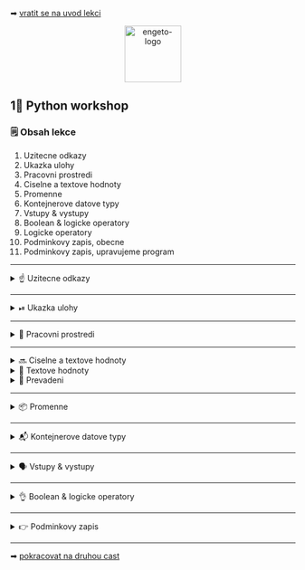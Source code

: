 ➡ [vratit se na uvod lekci](https://github.com/Bralor/python-workshop/tree/mh-dev)

<p align="center">
  <img alt="engeto-logo" width="100px" src="https://engeto.cz/wp-content/uploads/2019/01/engeto-square.png" />
</p>

## 1⃣ Python workshop
### 🗒  Obsah lekce
1. Uzitecne odkazy
2. Ukazka ulohy
3. Pracovni prostredi
4. Ciselne a textove hodnoty
5. Promenne
6. Kontejnerove datove typy
7. Vstupy & vystupy
8. Boolean & logicke operatory
9. Logicke operatory
10. Podminkovy zapis, obecne
11. Podminkovy zapis, upravujeme program

---

<details>
  <summary>☝  Uzitecne odkazy</summary>

  #### 🗒 Dulezite odkazy
  - [Repl.it](https://repl.it/)
  - [Engeto.com](https://engeto.com/cs/)
  - [Python Academy, Git](https://engeto.com/cs/kurz/git-zaklady-pro-uzivatele/lekce)
  - [Python Academy, zaciname!](https://engeto.com/cs/kurz/python-academy/studium/SpmtH-mVRY6zPL9alhruMQ/home-set-up/basics-of-command-line)
  - [Python, dokumentace zabudovanych funkci](https://docs.python.org/3/library/functions.html)

</details>

---

<details>
  <summary>⏯  Ukazka ulohy</summary>

  1. ✌  [Stahnete si cely repozitar jako **zip**](https://github.com/Bralor/python-workshop/archive/mh-dev.zip)
  2. 💪 Presunte se ke stazenemu souboru
  3. 🙏 Spustte soubor **materials/01_introduction/destinatio.py** v PyCharm
  4. 🐍 Spustte program pomoci klaves **ctrl+shift+F10**
  5. 🎥 Zkousejte!

</details>

---

<details>
  <summary>🔨 Pracovni prostredi</summary>

  #### ⚒ Jak pracovat s Pythonem
  1. ⏯ [PyCharm community edition](https://www.jetbrains.com/help/pycharm/quick-start-guide.html)
  2. ➕ Klikneme na novy projekt
  3. 🏘 Vybereme adresar **python_akademie**, vybere interpreta Pythonu (3.8+)
  4. 📁 Vytvorime adresar pro druhou lekci **lekce02**
  5. 🐍 Vytvorime novy soubor **prvni_pokus** (pripona `.py`)
  6. ✏  Na prvni radek napiseme `print("Muj prvni lokalni Python soubor!")`
  7. 🏃 Klikneme pravym tlacitkem mysi na zalozku se jmenem souboru a spustime ho
  8. 👇 Na spodu se vysune karta s dokoncenym interpretovanim naseho zapisu.

</details>

---

<details>
  <summary>🔜 Ciselne a textove hodnoty</summary>

<details>
  <summary>🔢 Cela cisla</summary>

  #### ☝ K zapamatovani (integers)
  ```python
  100 + 200  # 300
  300 - 100  # 200
  type(1234) # overeni
  ```
---
</details>

<details>
  <summary>💲 Desetinna cisla</summary>

  #### ☝  K zapamatovani (floats)
  **Pozor!** Desetinnym oddelovacem je tecka. Carka slouzi k jinym ucelum.
  ```python
  0.1 + 0.3  # 0.4
  type(0.4)  # overeni
  ```
  **Plovouci radova carka** nektera desetinna cisla nemaji odpovidajici
  binarni tvar. Proto jsou ulozena jako priblizne hodnoty.
  ```python
  0.1 + 0.2  # 0.30000000000000004
  type(0.3)  # overeni
  ```
---
</details>

<details>
  <summary>💹 Aritmeticke operace</summary>

  #### ☝ K zapamatovani
  ```python
  10 + 5    # 15
  10 - 5    # 5
  10 * 5    # 50
  10 / 5    # 2.0 (?)
  10 // 3   # celociselne deleni
  10 % 3    # ziskani zbytku po deleni
  10 ** 3   # umocnovani
  ```
---
</details>

</details>

<details>
  <summary>🔡 Textove hodnoty</summary>

  #### 🆎 Retezce(strings)
  Ruzne dlouhe uskupeni znaku (cisla, pismena, specialni symboly), ohranicene
  uvozovkami:
  1. `'Matous'` jednoduche uvozovky
  2. `"Matous"` dvojite uvozovky
  3. `"""Matous"""` trojite uvozovky (take `'''Matous'''`)

  ```python
  "Matous Holinka"  # <class 'str'>
  '1234566789'      # <class 'str'>
  "!@#$%%^&*"       # <class 'str'>
  '''Matous
  Holinka'''        # 'Matous\nHolinka'
  ```
---

</details>

<details>
  <summary>🔁 Prevadeni</summary>

  #### 🔀 Z retezce na cislo
  ```python
  2 + 2         # 4
  "2" + "2"     # '22'
  type("2")          # <class 'str'>
  type(int("2"))     # <class 'int'>
  ```
  **Nektere datove typy neni mozne prevest!**

</details>

</details>

---

<details>
  <summary>📦 Promenne</summary>

  #### ☝ K zapamatovani
  - promenne jsou v podstate symbolicke odkazy
  - v pameti odkazuji na konkretni objekt
  - potrebne pokud chceme hodnotu opakovane pouzivat
  - v Pythonu muzeme prepisovat typ hodnoty

  #### 📺 Zapis
  ```python
  jmeno_promenne = "hodnota_promenne"
  ```
  **Pozor!** Jista [pravidla](https://easycodebook.com/python-variable-names-and-naming-rules/)
  musime dodrzet i pri vytvareni jmen promennych.

  ```python
  MESTO = 'Praha'     # <class 'str'>
  MNOZSTVI = 2        # <class 'int'>
  CENA = 1000.5       # <class 'float'>
  ```

</details>

---

<details>
  <summary>📬 Kontejnerove datove typy</summary>

<details>
  <summary>📑 Seznam</summary>

  #### ☝ K zapamatovani (list)
  - tvoreny hranatymi zavorkami
  - udaje oddelene _carkou_ (ucel carky je tedy datovy oddelovac)
  - muzeme pridavat a odebirat udaje (_zmenitelna_ posloupnost)
  - udaje maji dane _poradi_
  - muze obsahovat retezec, cela cisla, desetinna cisla i jine seznamy
  - muzeme _indexovat_

  #### ❓ Jak vypada seznam
  ```python
  jmeno_seznamu = ["udaj_1", "udaj_2", "udaj_3", "udaj_4"]
  ```

  #### 🔝 Nas prvni seznam
  **Konstanta** obsahuje mesta, ktere budeme pouzivat v prvni uloze:
  ```python
  MESTA = ["Praha", "Viden", "Olomouc", "Svitavy", "Zlin", "Ostrava"]
  type(MESTA)
  ```
  Indexovani umoznuje najit hodnotu pomoci jejiho indexu:
  ```python
  MESTA[0]      # vrati udaj s indexem 0 (prvni hodnotu v zavorkach)
  MESTA[-1]     # vrati udaj s indexem -1 (posledni hodnota)
  MESTA[1]      # vrati udaj s indexem 1 (druha hodnota)
  ```
---

</details>

<details>
  <summary> 🤕 Ntice</summary>

  #### ☝ K zapamatovani (tuple)
  - tvoreny kulatymi zavorkami
  - udaje oddelene _carkou_ (ucel carky je tedy datovy oddelovac)
  - **nemuzeme** pridavat a odebirat udaje (_nezmenitelna_ posloupnost)
  - udaje maji dane _poradi_
  - muze obsahovat retezec, cela cisla, desetinna cisla, seznamy a ntice
  - muzeme _indexovat_

  #### ❓ Jak vypada ntice
  ```python
  jmeno_tuplu = ("udaj_1", "udaj_2", "udaj_3", "udaj_4")
  ```

  #### 🔝 Nas prvni tupl
  **Konstanta** obsahuje ceny imaginarniho jizdneho:
  ```python
  CENY = (150, 200, 120, 120, 100, 180)
  type(CENY)
  ```
  Indexovani umoznuje najit hodnotu pomoci jejiho indexu:
  ```python
  CENY[0]       # vrati udaj s indexem 0 (prvni hodnotu v zavorkach)
  CENY[-1]      # vrati udaj s indexem -1 (posledni hodnota)
  CENY[1]       # vrati udaj s indexem 1 (druha hodnota)
  ```

</details>

</details>

---


<details>
  <summary>🗣 Vstupy & vystupy</summary>

<details>
  <summary>👋 Nejprve uvod</summary>

  #### 🛠 S cim budeme pracovat
  Nejprve potrebujeme promenne:
  ```python
  #!/usr/bin/python3
  """Lekce #01 - Uvod do programovani, Destinatio"""

  AKT_ROK = 2020
  SLEVY = ("Olomouc", "Svitavy")
  CENY = (150, 200, 120, 120, 100, 180)
  ODDELOVAC = "==================================="
  MESTA = ["Praha", "Viden", "Olomouc", "Svitavy", "Zlin", "Ostrava"]
  ```

  #### 🖨  Vypiseme pozdrav
  Pomoci zabudovane funkce `print`, pozdravime uzivatele:
  ```python
  print("VITEJTE U NASI APLIKACE DESTINATIO!")  # I. varianta

  pozdrav = "VITEJTE U NASI APLIKACE DESTINATIO!"
  print(pozdrav)  # II. varianta
  ```

  #### 🖌 Oddelime text
  ```python
  print("VITEJTE U NASI APLIKACE DESTINATIO!")  # I. varianta
  print(ODDELOVAC)
  ```

  #### 📋 Zobrazime nabidku
  Nakopirujeme nabidku a opet oddelime:
  ```python
  print(
  """
  1 - Praha   | 150
  2 - Viden   | 200
  3 - Olomouc | 120
  4 - Svitavy | 120
  5 - Zlin    | 100
  6 - Ostrava | 180
  """
  )
  print(ODDELOVAC)
  ```
---

</details>

<details>
  <summary>✍ Zapiseme udaje</summary>

  #### ☺ Jak ulozit vstupy
  Pomoci dalsi funkce, `input`, muzeme udaje do naseho programu ulozit:
  ```python
  jmeno = input("ZAPIS SVOJE JMENO: ")
  print(jmeno, type(jmeno))
  ```

  #### ☝ Jake udaje
  1. vyber lokality
  2. jmeno
  3. prijmeni
  4. rok narozeni
  5. e-mail
  6. heslo

  ```python
  cislo_lokality = int(input("VYBERTE CISLO LOKALITY: "))
  jmeno = input("JMENO: ")
  prijmeni = input("PRIJMENI: ")
  rok_narozeni = int(input("ROK NAROZENI: "))
  email = input("EMAIL: ")
  heslo = input("HESLO: ")
  print(ODDELOVAC)
  ```
---
</details>

<details>
  <summary>📤 Propojeni vstupu a hodnot</summary>

  #### 🕹 Vyber lokalit
  Chceme propojit promennou `cislo_lokality` a nase `MESTA`:
  ```python
  MESTA = ["Praha", "Viden", "Olomouc", "Svitavy", "Zlin", "Ostrava"]
  MESTA[0]  # "Praha"
  MESTA[1]  # "Viden"

  vyber_1 = 0
  vyber_2 = 1
  ```

  #### ➕ Zapojeni vstupu
  ```python
  destinace = MESTA[cislo_lokality - 1]
  cena = CENY[cislo_lokality - 1]
  ```

</details>

<details>
  <summary>👥 Vystup programu</summary>

  #### 😧 Spojovani(concatenation)
  Ve funkci `print` budeme kombinovat retezce a hodnoty z promennych:
  ```python
  print("DESTINACE: " + destinace)
  ```

  #### 📎 Vice vystupu
  Funkce `print` umoznuje vypsat vice udaju:
  ```python
  print("DEKUJI, ", jmeno, "JIZDENKU POSLEME NA EMAIL: ", email)
  ```

  #### ⏩ F-string formatovani
  ```python
  print(f"CENA(cil: {destinace}): {cena}")
  ```

</details>

</details>

---

<details>
  <summary> 👌 Boolean & logicke operatory</summary>

<details>
  <summary>📘 Datovy typ boolean</summary>

  #### ☝ K zapamatovani (boolean)
  - specialni datovy typ spadajici pod _integer_
  - ciselne hodnoty **1** a **0**
  - hodnoty **True** a **False**
  - pomahaji resit, jestli je podminka/metoda pravdiva nebo neni

  #### ❓ Jak vypada boolean
  ```python
  jmeno_promenne = True
  ```

  #### 🔎 Co je vsechno pravda (v Pythonu)
  Funkce `bool` nam pomuze zjistovat, co je ci neni pravdive:
  ```python
  bool(1 < 3)   # True
  bool(1 < -3)  # False
  ```
  **Pozor!** Funkce `bool` muze vratit boolean hodnotu i u hodnot, u kterych
  bychom je necekali:
  ```python
  bool(2)           # True
  bool("Matous")    # True
  bool("")          # False
  bool(" ")         # True
  bool([])          # False
  bool([" "])       # True
  ```

</details>

---

<details>
  <summary>📍 Logicke operatory</summary>
  
  #### 💻 Vypis logickych operatoru
  S boolean hodnotami souvisi pouziti logickych operatoru:
  1. `and`
  2. `or`
  3. `not`
  ```python
  bool(True and True)       # True
  bool(True and False)      # False
  bool(False and False)     # False
  bool(not True)            # False

  bool(True or True)        # True
  bool(True or False)       # True
  bool(False or True)       # True
  bool(False or False)      # False
  ```
</details>

</details>

---

<details>
  <summary>👉 Podminkovy zapis</summary>

<details>
  <summary>⚙  Obecny zapis</summary>

  #### ☝ K zapamatovani (conditional statement)
  1. `if` klicovy vyraz
  2. `bool()` overovany vyraz
  3. `:` zahlavi zakoncene dvojteckou
  4. odsazeny odstavec instrukci
  5. `else` podminkovou vetev
  6. `elif` podminkovou vetev

  #### 🎨 Jak vypada podminkovy zapis
  ```python
  X = 10_000  # u 'int' muzeme oddelit cislice podtrzitkem
  Y = 15_000

  if X < Y:
      print("Ano, to je pravda!")
  else:
      print("Ne, toto neni pravda!")
  ```
  **control-flow** ve vzoru vyse je jednoduchy podminkovy zapis slozeny
  z dvou moznych scenaru.

---

</details>

<details>
  <summary>🔢 Platne cislo lokality</summary>

  #### 📺 Prvni podminka
  ```python
  if cislo_lokality > 0 or cislo_lokality < 6:
    # pocitame cenu
  else:
    # ukoncime
  ```

  #### ↔ Delka objektu
  Pomoci funkce `len` muzeme zjistit delku objektu:
  ```python
  PISMENA = ["a", "b", "c"]; len(PISMENA) # 3
  JMENO = "Matous"; len(JMENO)            # 6
  ```

  #### ⏹ Ukonceni programu
  Pro ukonceni beziciho programu mame tyto moznosti:
  1. `exit()`
  2. `quit()`
  3. `sys.exit()`/`os._exit()`

  **Pozor!** `exit`/`quit` funkce ukazuji na stejny objekt
  **Varianta 3** vice se dozvime az v lekci o modulech v Pythonu

  #### 🔁 Opravime prvni podminku
  ```python
  cislo_lokality = int(input("VYBERTE CISLO LOKALITY: "))

  if 0 < cislo_lokality < len(MESTA):
      destinace = MESTA[cislo_lokality - 1]
      cena = CENY[cislo_lokality - 1]
      print(f"DESTINACE: {destinace}")
      print(ODDELOVAC)
  else:
      print("VAMI VYBRANE CISLO NENI V NABIDCE, UKONCUJI..")
      quit()
  ```
---

</details>

<details>
  <summary>💰 Vypocet ceny po sleve</summary>

  #### 💁 Overeni clenstvi
  V podstate se ptame, jestli je nejaky udaj soucasti konkretni sekvence:
  ```python
  JMENA = ("Marek", "Lukas", "Jan")

  bool("Marek" in JMENA)  # True
  bool("Tomas" in JMENA)  # False
  ```

  #### 🆕 Nova cena
  Pokud je cilova lokalita mezi zlevnenymi, vypocitej novou cenu:
  ```python
  if destinace in SLEVY:
      cena_po_sleve = 0.75 * cena
      print("ZISKAVATE 25% SLEVU!")
  else:
      cena_po_sleve = cena
  ```
---

</details>

<details>
  <summary>📛 Spravne jmeno a prijmeni</summary>

  #### 🥅 Nas cil
  Potrebujeme overit, jestli promenne `jmeno` a `prijmeni` obsahuji pouze
  symboly pismen.

  #### 🖱  Metody retezcu
  Datove typy maji uzitecne pomucky pro efektivnejsi praci s nimi:
  1. `isalpha` - vrati `True` pokud jsou vsechny znaky pismena, jinak `False`
  2. `isnumeric` - vrati `True` pokud jsou vsechny znaky cislice, jinak `False`
  ```python
  help(str)  # napoveda pro retezce v ramci interpretu
  ```

  #### 💡 Overeni udaju
  ```python
  jmeno = input("JMENO: ")
  prijmeni = input("PRIJMENI: ")

  if jmeno.isalpha() and prijmeni.isalpha():
      print(f"JMENO: {jmeno}, PRIJMENI: {prijmeni}")
      print(ODDELOVAC)
  else:
      print("JMENO A PRIJMENI MUSI OBSAHOVAT POUZE PISMENA, UKONCUJI..")
      quit()
  ```
---

</details>

<details>
  <summary>👶 Overeni veku uzivatele</summary>

  #### 🥅 Nas cil
  Jen uzivatele starsi 18ti let mohou pouzivat nasi aplikaci. Ostatnim omezime
  pristup.

  #### 🖱 Metody retezcu
  ```python
  vek = int(input("ROK NAROZENI: "))

  if (AKT_ROK - vek) >= 18:
      print("POKRACUJI..")
      print(ODDELOVAC)
  else:
      print("NASE SLUZBY MOHOU VYUZIVAT POUZE OSOBY STARSI 18 LET, UKONCUJI..")
      quit()
  ```
---

</details>

<details>
  <summary>📮 Overeni emailu uzivatele</summary>

  #### 🥅 Nas cil
  Mailovou adresu overime pomoci dvou kriterii:
  1. Obsahuje znak `@`
  2. Obsahuje `.cz` (TLD)

  #### 🏫 Spojeni dvou podminek
  ```python
  email = input("EMAIL: ")

  if "@" in email and ".cz" in email:
      print("EMAIL V PORADKU, POKRACUJI..")
      print(ODDELOVAC)
  else:
      print("NEPODPOROVANY FORMAT EMAILU, UKONCUJI..")
      quit()
  ```

  #### 🔪Cast retezce
  Pokud chceme ziskat jen vyrez z retezce (slicing):
  ```python
  jmeno = "Matous"

  jmeno[0:2]  # jmeno[start:stop] -> prvni 3 pismena
  jmeno[:3]   # jmeno[start:stop] -> prvni 3 pismena
  jmeno[3:]   # jmeno[start:stop] -> bez prvnich 3 pismen
  jmeno[-3:]   # jmeno[start:stop] -> posledni 3 pismena
  ```
  #### 🆕 Upravena podminka
  Overime, ze se `.cz` nachazi na poslednich 3 indexech (pomoci `==`):
  ```python
  email = input("EMAIL: ")

  if "@" in email and email[-3:] == ".cz":
      print("EMAIL V PORADKU, POKRACUJI..")
      print(ODDELOVAC)
  else:
      print("NEPODPOROVANY FORMAT EMAILU, UKONCUJI..")
      quit()
  ```
---

</details>

<details>
  <summary>🛂 Overeni hesla</summary>

  #### 🥅 Nas cil
  Heslo musi splnovat nasledujici kriteria:
  1. Je dlouhe alespon 8 znaku
  2. Obsahuje cislice
  3. Obsahuje pismena

  #### 📏 Delka
  ```python
  heslo = "panpes738";bool(len(heslo) >= 8)
  ```

  #### 🔢 Cislice
  ```python
  heslo = "12345678";heslo.isnumeric()
  ```

  #### 🔡 Pismena
  ```python
  heslo = "abcdefgh";heslo.isalpha()
  ```

  #### 🤼 Zkombinujeme vse
  ```python
  if len(heslo) >= 8 and not heslo.isalpha() and not heslo.isnumeric():
      # True and not False and not False
      # True and True and True -> True
      print("HESLO V PORADKU")
      print(ODDELOVAC)
      print("DESTINACE: " + destinace)
      print("DEKUJEME,", jmeno, "JIZDENKU POSLEME NA EMAIL:", email)
      print(f"CENA (CIL: {destinace}): {cena}")
  else:
      # True and not True and not False
      # True and False and True -> False
      print(
          """TVOJE HESLO JE SPATNE ZADANE:
      1. MUSI OBSAHOVAT ALESPON 8 ZNAKU
      2. MUSI OBSAHOVAT PISMENA
      3. MUSI OBSAHOVAT CISLICE
      """
      )
  ```

</details>

</details>

---

➡ [pokracovat na druhou cast]()

